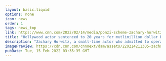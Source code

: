 ```yaml
---
layout: basic.liquid
options: none
icon: news
order: 1
tags: news_top
link: https://www.cnn.com/2022/02/14/media/ponzi-scheme-zachary-horwitz-sentenced/index.html
title: "Hollywood actor sentenced to 20 years for mutlimillion dollar Ponzi scheme"
description: "Zachary Horwitz, a small-time actor who admitted to operating a multi-million dollar Ponzi scheme, was sentenced to 20 years in federal prison on Monday."
imagePreview: https://cdn.cnn.com/cnnnext/dam/assets/220214211305-zachary-horwitz-02142022-restricted-video-synd-2.jpg
pubDate: Tue, 15 Feb 2022 03:35:35 GMT
---
```

